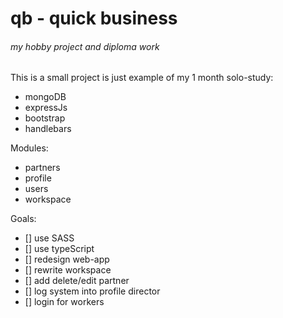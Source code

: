 # qb - quick business
###### my hobby project and diploma work

This is a small project is just example of my 1 month solo-study:
- mongoDB
- expressJs
- bootstrap
- handlebars

Modules:
- partners
- profile
- users
- workspace

Goals:
- [] use SASS
- [] use typeScript
- [] redesign web-app
- [] rewrite workspace
- [] add delete/edit partner
- [] log system into profile director
- [] login for workers

